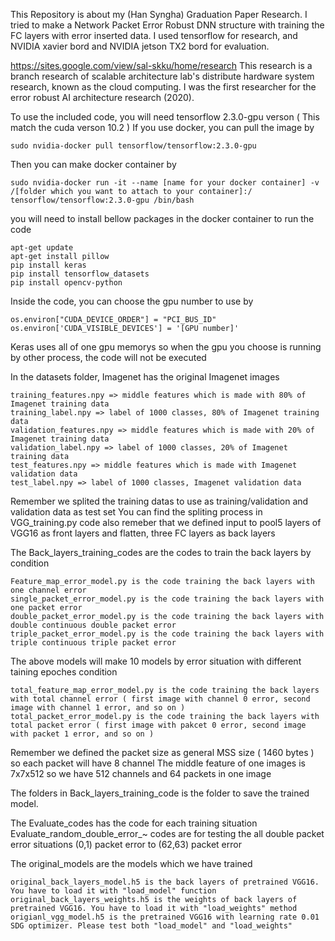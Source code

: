 This Repository is about my (Han Syngha) Graduation Paper Research. I tried to make a Network Packet Error Robust DNN structure with training the FC layers with error inserted data. I used tensorflow for research, and NVIDIA xavier bord and NVIDIA jetson TX2 bord for evaluation.

https://sites.google.com/view/sal-skku/home/research
This research is a branch research of scalable architecture lab's distribute hardware system research, known as the cloud computing. I was the first researcher for the error robust AI architecture research (2020). 

To use the included code, you will need tensorflow 2.3.0-gpu verson ( This match the cuda verson 10.2 )
If you use docker, you can pull the image by

	sudo nvidia-docker pull tensorflow/tensorflow:2.3.0-gpu

Then you can make docker container by 

	sudo nvidia-docker run -it --name [name for your docker container] -v /[folder which you want to attach to your container]:/ tensorflow/tensorflow:2.3.0-gpu /bin/bash

you will need to install bellow packages in the docker container to run the code

	apt-get update
	apt-get install pillow
	pip install keras
	pip install tensorflow_datasets
	pip install opencv-python
	
Inside the code, you can choose the gpu number to use by

	os.environ["CUDA_DEVICE_ORDER"] = "PCI_BUS_ID"
	os.environ['CUDA_VISIBLE_DEVICES'] = '[GPU number]'

Keras uses all of one gpu memorys so when the gpu you choose is running by other process, the code will not be executed

In the datasets folder, Imagenet has the original Imagenet images

	training_features.npy => middle features which is made with 80% of Imagenet training data
	training_label.npy => label of 1000 classes, 80% of Imagenet training data
	validation_features.npy => middle features which is made with 20% of Imagenet training data
	validation_label.npy => label of 1000 classes, 20% of Imagenet training data
	test_features.npy => middle features which is made with Imagenet validation data
	test_label.npy => label of 1000 classes, Imagenet validation data
	
Remember we splited the training datas to use as training/validation and validation data as test set
You can find the spliting process in VGG_training.py code 
also remeber that we defined input to pool5 layers of VGG16 as front layers and flatten, three FC layers as back layers

The Back_layers_training_codes are the codes to train the back layers by condition

	Feature_map_error_model.py is the code training the back layers with one channel error
	single_packet_error_model.py is the code training the back layers with one packet error
	double_packet_error_model.py is the code training the back layers with double continuous double packet error
	triple_packet_error_model.py is the code training the back layers with triple continuous triple packet error
	
The above models will make 10 models by error situation with different taining epoches condition

	total_feature_map_error_model.py is the code training the back layers with total channel error ( first image with channel 0 error, second image with channel 1 error, and so on )
	total_packet_error_model.py is the code training the back layers with total packet error ( first image with pakcet 0 error, second image with packet 1 error, and so on )
Remember we defined the packet size as general MSS size ( 1460 bytes ) so each packet will have 8 channel
The middle feature of one images is 7x7x512 so we have 512 channels and 64 packets in one image

The folders in Back_layers_training_code is the folder to save the trained model.

The Evaluate_codes has the code for each training situation
Evaluate_random_double_error_~ codes are for testing the all double packet error situations (0,1) packet error to (62,63) packet error

The original_models are the models which we have trained

	original_back_layers_model.h5 is the back layers of pretrained VGG16. You have to load it with "load_model" function
	original_back_layers_weights.h5 is the weights of back layers of pretrained VGG16. You have to load it with "load_weights" method
	origianl_vgg_model.h5 is the pretrained VGG16 with learning rate 0.01 SDG optimizer. Please test both "load_model" and "load_weights"



